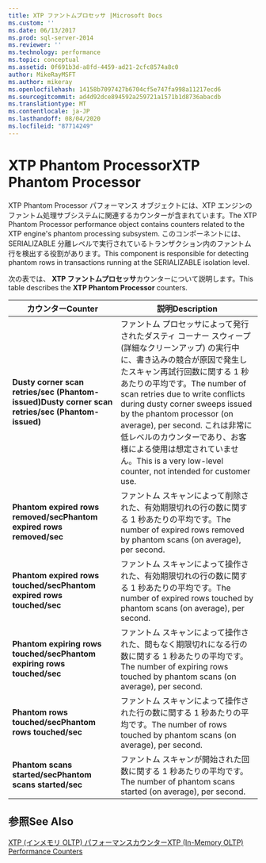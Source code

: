 ```yaml
---
title: XTP ファントムプロセッサ |Microsoft Docs
ms.custom: ''
ms.date: 06/13/2017
ms.prod: sql-server-2014
ms.reviewer: ''
ms.technology: performance
ms.topic: conceptual
ms.assetid: 0f691b3d-a8fd-4459-ad21-2cfc8574a8c0
author: MikeRayMSFT
ms.author: mikeray
ms.openlocfilehash: 14158b7097427b6704cf5e747fa998a11217ecd6
ms.sourcegitcommit: ad4d92dce894592a259721a1571b1d8736abacdb
ms.translationtype: MT
ms.contentlocale: ja-JP
ms.lasthandoff: 08/04/2020
ms.locfileid: "87714249"
---
```

# <a name="xtp-phantom-processor"></a><span data-ttu-id="0de26-102">XTP Phantom Processor</span><span class="sxs-lookup"><span data-stu-id="0de26-102">XTP Phantom Processor</span></span>
  <span data-ttu-id="0de26-103">XTP Phantom Processor パフォーマンス オブジェクトには、XTP エンジンのファントム処理サブシステムに関連するカウンターが含まれています。</span><span class="sxs-lookup"><span data-stu-id="0de26-103">The XTP Phantom Processor performance object contains counters related to the XTP engine's phantom processing subsystem.</span></span> <span data-ttu-id="0de26-104">このコンポーネントには、SERIALIZABLE 分離レベルで実行されているトランザクション内のファントム行を検出する役割があります。</span><span class="sxs-lookup"><span data-stu-id="0de26-104">This component is responsible for detecting phantom rows in transactions running at the SERIALIZABLE isolation level.</span></span>  
  
 <span data-ttu-id="0de26-105">次の表では、 **XTP ファントムプロセッサ**カウンターについて説明します。</span><span class="sxs-lookup"><span data-stu-id="0de26-105">This table describes the **XTP Phantom Processor** counters.</span></span>  
  
|<span data-ttu-id="0de26-106">カウンター</span><span class="sxs-lookup"><span data-stu-id="0de26-106">Counter</span></span>|<span data-ttu-id="0de26-107">説明</span><span class="sxs-lookup"><span data-stu-id="0de26-107">Description</span></span>|  
|-------------|-----------------|  
|<span data-ttu-id="0de26-108">**Dusty corner scan retries/sec (Phantom-issued)**</span><span class="sxs-lookup"><span data-stu-id="0de26-108">**Dusty corner scan retries/sec (Phantom-issued)**</span></span>|<span data-ttu-id="0de26-109">ファントム プロセッサによって発行されたダスティ コーナー スウィープ (詳細なクリーンアップ) の実行中に、書き込みの競合が原因で発生したスキャン再試行回数に関する 1 秒あたりの平均です。</span><span class="sxs-lookup"><span data-stu-id="0de26-109">The number of scan retries due to write conflicts during dusty corner sweeps issued by the phantom processor (on average), per second.</span></span> <span data-ttu-id="0de26-110">これは非常に低レベルのカウンターであり、お客様による使用は想定されていません。</span><span class="sxs-lookup"><span data-stu-id="0de26-110">This is a very low-level counter, not intended for customer use.</span></span>|  
|<span data-ttu-id="0de26-111">**Phantom expired rows removed/sec**</span><span class="sxs-lookup"><span data-stu-id="0de26-111">**Phantom expired rows removed/sec**</span></span>|<span data-ttu-id="0de26-112">ファントム スキャンによって削除された、有効期限切れの行の数に関する 1 秒あたりの平均です。</span><span class="sxs-lookup"><span data-stu-id="0de26-112">The number of expired rows removed by phantom scans (on average), per second.</span></span>|  
|<span data-ttu-id="0de26-113">**Phantom expired rows touched/sec**</span><span class="sxs-lookup"><span data-stu-id="0de26-113">**Phantom expired rows touched/sec**</span></span>|<span data-ttu-id="0de26-114">ファントム スキャンによって操作された、有効期限切れの行の数に関する 1 秒あたりの平均です。</span><span class="sxs-lookup"><span data-stu-id="0de26-114">The number of expired rows touched by phantom scans (on average), per second.</span></span>|  
|<span data-ttu-id="0de26-115">**Phantom expiring rows touched/sec**</span><span class="sxs-lookup"><span data-stu-id="0de26-115">**Phantom expiring rows touched/sec**</span></span>|<span data-ttu-id="0de26-116">ファントム スキャンによって操作された、間もなく期限切れになる行の数に関する 1 秒あたりの平均です。</span><span class="sxs-lookup"><span data-stu-id="0de26-116">The number of expiring rows touched by phantom scans (on average), per second.</span></span>|  
|<span data-ttu-id="0de26-117">**Phantom rows touched/sec**</span><span class="sxs-lookup"><span data-stu-id="0de26-117">**Phantom rows touched/sec**</span></span>|<span data-ttu-id="0de26-118">ファントム スキャンによって操作された行の数に関する 1 秒あたりの平均です。</span><span class="sxs-lookup"><span data-stu-id="0de26-118">The number of rows touched by phantom scans (on average), per second.</span></span>|  
|<span data-ttu-id="0de26-119">**Phantom scans started/sec**</span><span class="sxs-lookup"><span data-stu-id="0de26-119">**Phantom scans started/sec**</span></span>|<span data-ttu-id="0de26-120">ファントム スキャンが開始された回数に関する 1 秒あたりの平均です。</span><span class="sxs-lookup"><span data-stu-id="0de26-120">The number of phantom scans started (on average), per second.</span></span>|  
  
## <a name="see-also"></a><span data-ttu-id="0de26-121">参照</span><span class="sxs-lookup"><span data-stu-id="0de26-121">See Also</span></span>  
 [<span data-ttu-id="0de26-122">XTP &#40;インメモリ OLTP&#41; パフォーマンスカウンター</span><span class="sxs-lookup"><span data-stu-id="0de26-122">XTP &#40;In-Memory OLTP&#41; Performance Counters</span></span>](../../integration-services/performance/performance-counters.md)  
  
  
